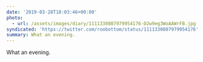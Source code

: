 ```yaml
---
date: '2019-03-28T18:03:46+00:00'
photo:
  - url: /assets/images/diary/1111330807979954176-D2w9eg3WoAAWrFB.jpg
syndicated: 'https://twitter.com/roobottom/status/1111330807979954176'
summary: What an evening.
---
```

What an evening. 
